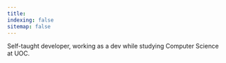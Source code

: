 ```yaml
---
title:
indexing: false
sitemap: false
---
```


Self-taught developer, working as a dev while studying Computer Science at UOC.



